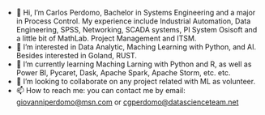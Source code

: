 - 👋 Hi, I’m Carlos Perdomo, Bachelor in Systems Engineering and a major in Process Control. My experience include Industrial Automation, Data Engineering, SPSS, Networking, SCADA systems, PI System Osisoft and a little bit of MathLab. Project Management and ITSM.
- 👀 I’m interested in Data Analytic, Maching Learning with Python, and AI. Besides interested in Goland, RUST.
- 🌱 I’m currently learning Maching Larning with Python and R, as well as Power BI, Pycaret, Dask, Apache Spark, Apache Storm, etc. etc.
- 💞️ I’m looking to collaborate on any project related with ML as volunteer. 
- 📫 How to reach me: you can contact me by email: giovanniperdomo@msn.com or cgperdomo@datascienceteam.net 

<!---
carlosgioperrey/carlosgioperrey is a ✨ special ✨ repository because its `README.md` (this file) appears on your GitHub profile.
You can click the Preview link to take a look at your changes.
--->
